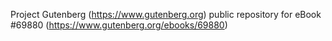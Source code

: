 Project Gutenberg (https://www.gutenberg.org) public repository for
eBook #69880 (https://www.gutenberg.org/ebooks/69880)
